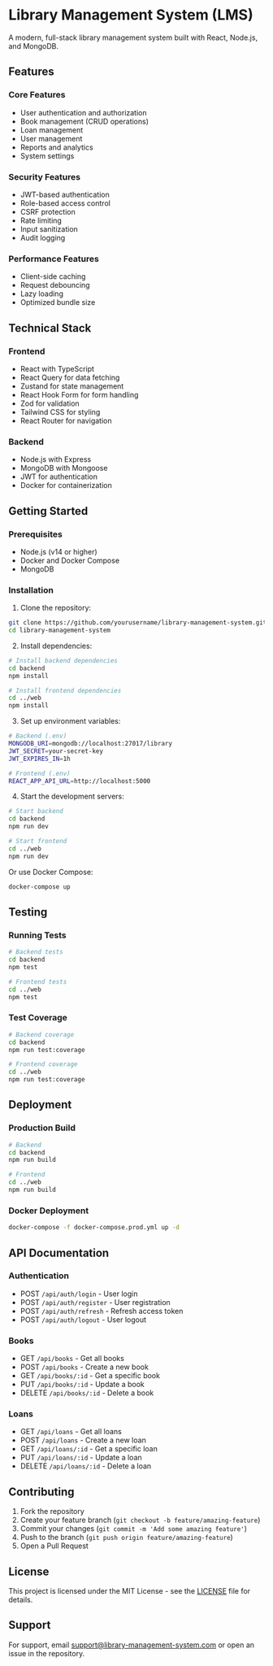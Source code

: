 # Library Management System (LMS)

A modern, full-stack library management system built with React, Node.js, and MongoDB.

## Features

### Core Features
- User authentication and authorization
- Book management (CRUD operations)
- Loan management
- User management
- Reports and analytics
- System settings

### Security Features
- JWT-based authentication
- Role-based access control
- CSRF protection
- Rate limiting
- Input sanitization
- Audit logging

### Performance Features
- Client-side caching
- Request debouncing
- Lazy loading
- Optimized bundle size

## Technical Stack

### Frontend
- React with TypeScript
- React Query for data fetching
- Zustand for state management
- React Hook Form for form handling
- Zod for validation
- Tailwind CSS for styling
- React Router for navigation

### Backend
- Node.js with Express
- MongoDB with Mongoose
- JWT for authentication
- Docker for containerization

## Getting Started

### Prerequisites
- Node.js (v14 or higher)
- Docker and Docker Compose
- MongoDB

### Installation

1. Clone the repository:
```bash
git clone https://github.com/yourusername/library-management-system.git
cd library-management-system
```

2. Install dependencies:
```bash
# Install backend dependencies
cd backend
npm install

# Install frontend dependencies
cd ../web
npm install
```

3. Set up environment variables:
```bash
# Backend (.env)
MONGODB_URI=mongodb://localhost:27017/library
JWT_SECRET=your-secret-key
JWT_EXPIRES_IN=1h

# Frontend (.env)
REACT_APP_API_URL=http://localhost:5000
```

4. Start the development servers:
```bash
# Start backend
cd backend
npm run dev

# Start frontend
cd ../web
npm run dev
```

Or use Docker Compose:
```bash
docker-compose up
```

## Testing

### Running Tests
```bash
# Backend tests
cd backend
npm test

# Frontend tests
cd ../web
npm test
```

### Test Coverage
```bash
# Backend coverage
cd backend
npm run test:coverage

# Frontend coverage
cd ../web
npm run test:coverage
```

## Deployment

### Production Build
```bash
# Backend
cd backend
npm run build

# Frontend
cd ../web
npm run build
```

### Docker Deployment
```bash
docker-compose -f docker-compose.prod.yml up -d
```

## API Documentation

### Authentication
- POST `/api/auth/login` - User login
- POST `/api/auth/register` - User registration
- POST `/api/auth/refresh` - Refresh access token
- POST `/api/auth/logout` - User logout

### Books
- GET `/api/books` - Get all books
- POST `/api/books` - Create a new book
- GET `/api/books/:id` - Get a specific book
- PUT `/api/books/:id` - Update a book
- DELETE `/api/books/:id` - Delete a book

### Loans
- GET `/api/loans` - Get all loans
- POST `/api/loans` - Create a new loan
- GET `/api/loans/:id` - Get a specific loan
- PUT `/api/loans/:id` - Update a loan
- DELETE `/api/loans/:id` - Delete a loan

## Contributing

1. Fork the repository
2. Create your feature branch (`git checkout -b feature/amazing-feature`)
3. Commit your changes (`git commit -m 'Add some amazing feature'`)
4. Push to the branch (`git push origin feature/amazing-feature`)
5. Open a Pull Request

## License

This project is licensed under the MIT License - see the [LICENSE](LICENSE) file for details.

## Support

For support, email support@library-management-system.com or open an issue in the repository. 